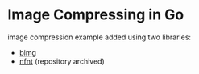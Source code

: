 # Image Compressing in Go

image compression example added using two libraries:
- [bimg](https://github.com/h2non/bimg)
- [nfnt](github.com/nfnt/resize) (repository archived)